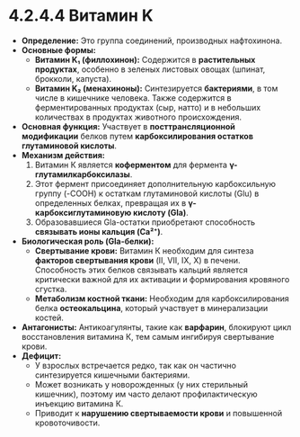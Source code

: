 # 4.2.4.4 Витамин K

*   **Определение:** Это группа соединений, производных нафтохинона.
*   **Основные формы:**
    *   **Витамин K₁ (филлохинон):** Содержится в **растительных продуктах**, особенно в зеленых листовых овощах (шпинат, брокколи, капуста).
    *   **Витамин K₂ (менахиноны):** Синтезируется **бактериями**, в том числе в кишечнике человека. Также содержится в ферментированных продуктах (сыр, натто) и в небольших количествах в продуктах животного происхождения.
*   **Основная функция:** Участвует в **посттрансляционной модификации** белков путем **карбоксилирования остатков глутаминовой кислоты**.
*   **Механизм действия:**
    1.  Витамин К является **коферментом** для фермента **γ-глутамилкарбоксилазы**.
    2.  Этот фермент присоединяет дополнительную карбоксильную группу (-COOH) к остаткам глутаминовой кислоты (Glu) в определенных белках, превращая их в **γ-карбоксиглутаминовую кислоту (Gla)**.
    3.  Образовавшиеся Gla-остатки приобретают способность **связывать ионы кальция (Ca²⁺)**.
*   **Биологическая роль (Gla-белки):**
    *   **Свертывание крови:** Витамин К необходим для синтеза **факторов свертывания крови** (II, VII, IX, X) в печени. Способность этих белков связывать кальций является критически важной для их активации и формирования кровяного сгустка.
    *   **Метаболизм костной ткани:** Необходим для карбоксилирования белка **остеокальцина**, который участвует в минерализации костей.
*   **Антагонисты:** Антикоагулянты, такие как **варфарин**, блокируют цикл восстановления витамина К, тем самым ингибируя свертывание крови.
*   **Дефицит:**
    *   У взрослых встречается редко, так как он частично синтезируется кишечными бактериями.
    *   Может возникать у новорожденных (у них стерильный кишечник), поэтому им часто делают профилактическую инъекцию витамина К.
    *   Приводит к **нарушению свертываемости крови** и повышенной кровоточивости.
